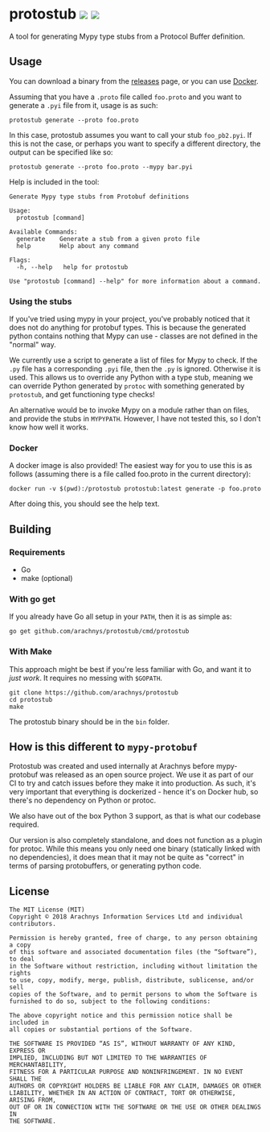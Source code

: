# protostub [![](https://travis-ci.org/arachnys/protostub.svg?branch=master)](https://travis-ci.org/arachnys/protostub) [![](https://img.shields.io/badge/godoc-reference-5272B4.svg)](https://godoc.org/github.com/arachnys/protostub)

A tool for generating Mypy type stubs from a Protocol Buffer definition.

## Usage
You can download a binary from the
[releases](https://github.com/arachnys/protostub/releases) page, or you can use 
[Docker](https://github.com/arachnys/protostub#docker).

Assuming that you have a `.proto` file called `foo.proto` and you want to 
generate a `.pyi` file from it, usage is as such:

```
protostub generate --proto foo.proto
```

In this case, protostub assumes you want to call your stub `foo_pb2.pyi`. If 
this is not the case, or perhaps you want to specify a different directory, the 
output can be specified like so:

```
protostub generate --proto foo.proto --mypy bar.pyi
```

Help is included in the tool:

```
Generate Mypy type stubs from Protobuf definitions

Usage:
  protostub [command]

Available Commands:
  generate    Generate a stub from a given proto file
  help        Help about any command

Flags:
  -h, --help   help for protostub

Use "protostub [command] --help" for more information about a command.
```

### Using the stubs
If you've tried using mypy in your project, you've probably noticed that it does
not do anything for protobuf types. This is because the generated python contains
nothing that Mypy can use - classes are not defined in the "normal" way.

We currently use a script to generate a list of files for Mypy to check. If the 
`.py` file has a corresponding `.pyi` file, then the `.py` is ignored. Otherwise
it is used. This allows us to override any Python with a type stub, meaning we
can override Python generated by `protoc` with something generated by `protostub`,
and get functioning type checks!

An alternative would be to invoke Mypy on a module rather than on files, and 
provide the stubs in `MYPYPATH`. However, I have not tested this, so I don't know
how well it works.


### Docker
A docker image is also provided! The easiest way for you to use this is as follows 
(assuming there is a file called foo.proto in the current directory):

```
docker run -v $(pwd):/protostub protostub:latest generate -p foo.proto
```

After doing this, you should see the help text.

## Building

### Requirements
- Go
- make (optional)


### With go get
If you already have Go all setup in your `PATH`, then it is as simple as:

```
go get github.com/arachnys/protostub/cmd/protostub
```

### With Make
This approach might be best if you're less familiar with Go, and want it to 
*just work*. It requires no messing with `$GOPATH`.

```
git clone https://github.com/arachnys/protostub
cd protostub
make
```

The protostub binary should be in the `bin` folder.

## How is this different to `mypy-protobuf`
Protostub was created and used internally at Arachnys before mypy-protobuf was
released as an open source project. We use it as part of our CI to try and catch
issues before they make it into production. As such, it's very important that
everything is dockerized - hence it's on Docker hub, so there's no dependency on
Python or protoc.

We also have out of the box Python 3 support, as that is what our codebase
required.

Our version is also completely standalone, and does not function as a plugin for
protoc. While this means you only need one binary (statically linked with no
dependencies), it does mean that it may not be quite as "correct" in terms of
parsing protobuffers, or generating python code.

## License
```
The MIT License (MIT)
Copyright © 2018 Arachnys Information Services Ltd and individual contributors.

Permission is hereby granted, free of charge, to any person obtaining a copy
of this software and associated documentation files (the “Software”), to deal
in the Software without restriction, including without limitation the rights
to use, copy, modify, merge, publish, distribute, sublicense, and/or sell
copies of the Software, and to permit persons to whom the Software is
furnished to do so, subject to the following conditions:

The above copyright notice and this permission notice shall be included in
all copies or substantial portions of the Software.

THE SOFTWARE IS PROVIDED “AS IS”, WITHOUT WARRANTY OF ANY KIND, EXPRESS OR
IMPLIED, INCLUDING BUT NOT LIMITED TO THE WARRANTIES OF MERCHANTABILITY,
FITNESS FOR A PARTICULAR PURPOSE AND NONINFRINGEMENT. IN NO EVENT SHALL THE
AUTHORS OR COPYRIGHT HOLDERS BE LIABLE FOR ANY CLAIM, DAMAGES OR OTHER
LIABILITY, WHETHER IN AN ACTION OF CONTRACT, TORT OR OTHERWISE, ARISING FROM,
OUT OF OR IN CONNECTION WITH THE SOFTWARE OR THE USE OR OTHER DEALINGS IN
THE SOFTWARE.
```
